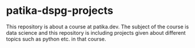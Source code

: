 # patika-dspg-projects
This repository is about a course at patika.dev. The subject of the course is data science and this repository is including projects given about different topics such as python etc. in that course.
